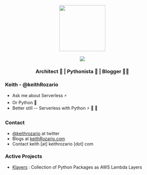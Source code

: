 <br>
<p align="center">
<img align="center" width="150" height="150" src="https://www.keithrozario.com/wp-content/uploads/795867.png"> <br><br>
<img align="center" src="https://img.shields.io/badge/keith-Rozario-blue">
</p>
<h3 align="center">Architect 📐 | Pythonista 🐍 | Blogger 👨‍💻 </h3>

### Keith - @keithRozario

* Ask me about Serverless ⚡
* Or Python 🐍
* Better still -- Serverless with Python  ⚡ 💖 🐍

### Contact

* [@keithrozario](https://twitter.com/keithrozario?lang=en) at twitter
* Blogs at [keithRozario.com](https://www.keithrozario.com)
* Contact keith [at] keithrozario [dot] com

### Active Projects

* [Klayers](https://github.com/keithrozario/Klayers) : Collection of Python Packages as AWS Lambda Layers
